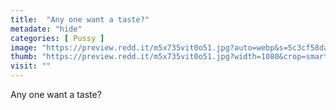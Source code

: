 ```yaml
---
title:  "Any one want a taste?"
metadate: "hide"
categories: [ Pussy ]
image: "https://preview.redd.it/m5x735vit0o51.jpg?auto=webp&s=5c3cf58da7ac55193f735d07ede3f315e351489c"
thumb: "https://preview.redd.it/m5x735vit0o51.jpg?width=1080&crop=smart&auto=webp&s=414ec32f0d1a35ec6bf55cee505aa89105074e2c"
visit: ""
---
```

Any one want a taste?
